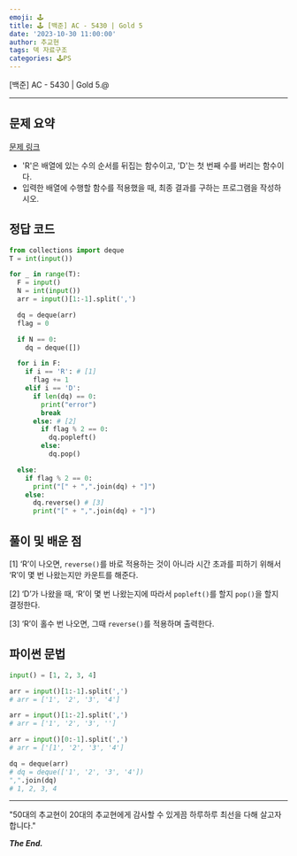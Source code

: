 ```yaml
---
emoji: 🕹️
title: 🕹️ [백준] AC - 5430 | Gold 5
date: '2023-10-30 11:00:00'
author: 추교현
tags: 덱 자료구조
categories: 🕹️PS
---
```


[백준] AC - 5430 | Gold 5.@

---

## 문제 요약

[문제 링크](https://www.acmicpc.net/problem/5430)

- 'R'은 배열에 있는 수의 순서를 뒤집는 함수이고, 'D'는 첫 번째 수를 버리는 함수이다.
- 입력한 배열에 수행할 함수를 적용했을 때, 최종 결과를 구하는 프로그램을 작성하시오.

## 정답 코드

```python
from collections import deque
T = int(input())

for _ in range(T):
  F = input()
  N = int(input())
  arr = input()[1:-1].split(',')

  dq = deque(arr)
  flag = 0

  if N == 0:
    dq = deque([])

  for i in F:
    if i == 'R': # [1]
      flag += 1
    elif i == 'D':
      if len(dq) == 0:
        print("error")
        break
      else: # [2]
        if flag % 2 == 0:
          dq.popleft()
        else:
          dq.pop()

  else:
    if flag % 2 == 0:
      print("[" + ",".join(dq) + "]")
    else:
      dq.reverse() # [3]
      print("[" + ",".join(dq) + "]")
```

## 풀이 및 배운 점

[1] ‘R’이 나오면, `reverse()`를 바로 적용하는 것이 아니라 시간 초과를 피하기 위해서 ‘R’이 몇 번 나왔는지만 카운트를 해준다.

[2] ‘D’가 나왔을 때, ‘R’이 몇 번 나왔는지에 따라서 `popleft()`를 할지 `pop()`을 할지 결정한다.

[3] ‘R’이 홀수 번 나오면, 그때 `reverse()`를 적용하며 출력한다.

## 파이썬 문법

```python
input() = [1, 2, 3, 4]

arr = input()[1:-1].split(',')
# arr = ['1', '2', '3', '4']

arr = input()[1:-2].split(',')
# arr = ['1', '2', '3', '']

arr = input()[0:-1].split(',')
# arr = ['[1', '2', '3', '4']

dq = deque(arr)
# dq = deque(['1', '2', '3', '4'])
",".join(dq)
# 1, 2, 3, 4
```

---

"50대의 추교현이 20대의 추교현에게 감사할 수 있게끔 하루하루 최선을 다해 살고자 합니다."

**_The End._**
